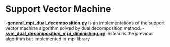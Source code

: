 # Support Vector Machine
-**[general_mpi_dual_decomposition.py](https://github.com/anto6715/svm/blob/master/general_mpi_dual_decomposition.py "general_mpi_dual_decomposition.py")** is an implementations of the support vector machine algorithm solved by dual decomposition method.
-**[svm_dual_decomposition_mpi_diminishing.py](https://github.com/anto6715/svm/blob/master/svm_dual_decomposition_mpi_diminishing.py "svm_dual_decomposition_mpi_diminishing.py")** instead is the previous algorithm but implemented in mpi library
